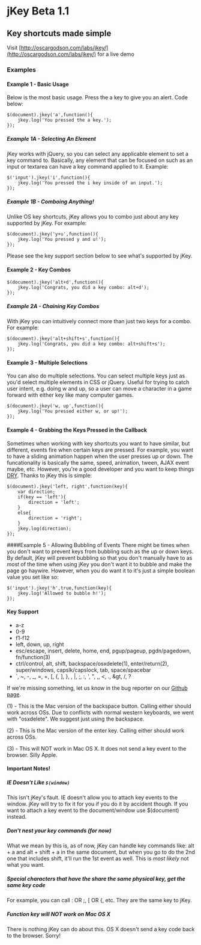 # jKey Beta 1.1

## Key shortcuts made simple

Visit [http://oscargodson.com/labs/jkey/](http://oscargodson.com/labs/jkey/) for a live demo

### Examples

#### Example 1 - Basic Usage

Below is the most basic usage. Press the a key to give you an alert. Code below:

    $(document).jkey('a',function(){
    	jkey.log('You pressed the a key.');
    });

##### Example 1A - Selecting An Element

jKey works with jQuery, so you can select any applicable element to set a key command to. Basically, any element that can be focused on such as an input or textarea can have a key command applied to it. Example: 

    $('input').jkey('i',function(){
    	jkey.log('You pressed the i key inside of an input.');
    });

##### Example 1B - Comboing Anything!

Unlike OS key shortcuts, jKey allows you to combo just about any key supported by jKey. For example:

    $(document).jkey('y+u',function(){
    	jkey.log('You pressed y and u!');
    });

Please see the key support section below to see what's supported by jKey.

#### Example 2 - Key Combos

    $(document).jkey('alt+d',function(){
    	jkey.log('Congrats, you did a key combo: alt+d');
    });

##### Example 2A - Chaining Key Combos

With jKey you can intuitively connect more than just two keys for a combo. For example:

    $(document).jkey('alt+shift+s',function(){
    	jkey.log('Congrats, you did a key combo: alt+shift+s');
    });

#### Example 3 - Multiple Selections

You can also do multiple selections. You can select multiple keys just as you'd select multiple elements in CSS or jQuery. Useful for trying to catch user intent, e.g. doing w and up, so a user can move a character in a game forward with either key like many computer games.

    $(document).jkey('w, up',function(){
    	jkey.log('You pressed either w, or up!');
    });

#### Example 4 - Grabbing the Keys Pressed in the Callback

Sometimes when working with key shortcuts you want to have similar, but different, events fire when certain keys are pressed. For example, you want to have a sliding animation happen when the user presses up or down. The funcationality is basically the same, speed, animation, tween, AJAX event maybe, etc. However, you're a good developer and you want to keep things [DRY]( http://en.wikipedia.org/wiki/Don't_repeat_yourself). Thanks to jKey this is simple:

    $(document).jkey('left, right',function(key){
    	var direction;
    	if(key == 'left'){
    		direction = 'left';
    	}
    	else{
    		direction = 'right';
    	}
    	jkey.log(direction);
    });
				
				
####Example 5 - Allowing Bubbling of Events
There might be times when you don't want to prevent keys from bubbling such as the up or down keys. By default, jKey will prevent bubbling so that you don't manually have to as *most* of the time when using jKey you don't want it to bubble and make the page go haywire. However, when you do want it to it's just a simple boolean value you set like so:
    
	$('input').jkey('h',true,function(key){
	    jkey.log('Allowed to bubble h!');
    });

#### Key Support

*   a-z
*   0-9
*   f1-f12
*   left, down, up, right
*   esc/escape, insert, delete, home, end, pgup/pageup, pgdn/pagedown, fn/function(3)
*   ctrl/control, alt, shift, backspace/osxdelete(1), enter/return(2), super/windows, capslk/capslock, tab, space/spacebar
*   `, ~, -, _, =, +, [, {, ], }, \, |, ;, :, ', ", ,, <, ., &gt, /, ?

If we're missing something, let us know in the bug reporter on our [Github page](https://github.com/OscarGodson/jKey).

(1) - This is the Mac version of the backspace button. Calling either should work across OSs. Due to conflicts with normal western keyboards, we went with "osxdelete". We suggest just using the backspace.

(2) - This is the Mac version of the enter key. Calling either should work across OSs.

(3) - This will NOT work in Mac OS X. It does not send a key event to the browser. Silly Apple.

#### Important Notes!

##### IE Doesn't Like `$(window)`
This isn't jKey's fault. IE doesn't allow you to attach key events to the window. jKey will try to fix it for you if you do it by accident though. If you want to attach a key event to the document/window use $(document) instead.

##### Don't nest your key commands (for now)

What we mean by this is, as of now, jKey can handle key commands like: alt + a and alt + shift + a in the same document, but when you go to do the 2nd one that includes shift, it'll run the 1st event as well. This is *most likely* not what you want.

##### Special characters that have the share the same physical key, get the same key code

For example, you can call : OR ;, [ OR {, etc. They are the same key to jKey.

##### Function key will NOT work on Mac OS X

There is nothing jKey can do about this. OS X doesn't send a key code back to the browser. Sorry!
